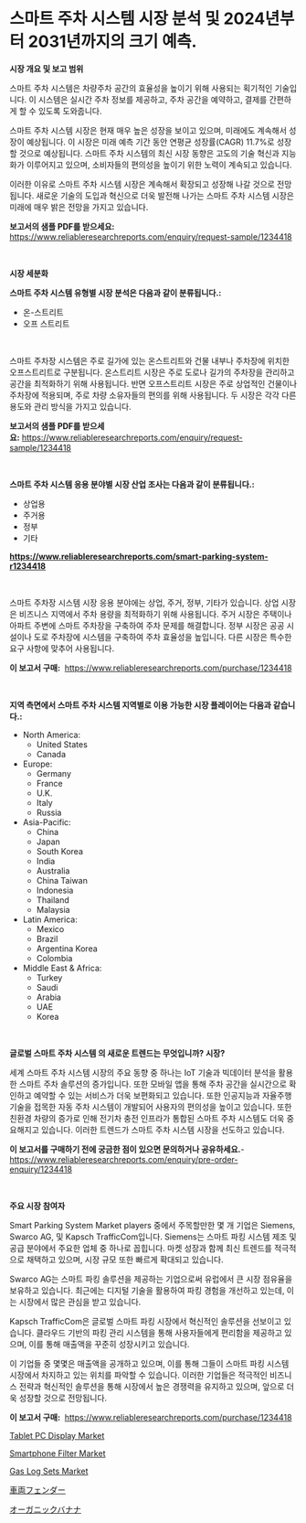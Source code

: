 <p><h1>스마트 주차 시스템 시장 분석 및 2024년부터 2031년까지의 크기 예측.</h1></p><p><strong>시장 개요 및 보고 범위</strong></p>
<p><p>스마트 주차 시스템은 차량주차 공간의 효율성을 높이기 위해 사용되는 획기적인 기술입니다. 이 시스템은 실시간 주차 정보를 제공하고, 주차 공간을 예약하고, 결제를 간편하게 할 수 있도록 도와줍니다.</p><p>스마트 주차 시스템 시장은 현재 매우 높은 성장을 보이고 있으며, 미래에도 계속해서 성장이 예상됩니다. 이 시장은 미래 예측 기간 동안 연평균 성장률(CAGR) 11.7%로 성장할 것으로 예상됩니다. 스마트 주차 시스템의 최신 시장 동향은 고도의 기술 혁신과 지능화가 이루어지고 있으며, 소비자들의 편의성을 높이기 위한 노력이 계속되고 있습니다.</p><p>이러한 이유로 스마트 주차 시스템 시장은 계속해서 확장되고 성장해 나갈 것으로 전망됩니다. 새로운 기술의 도입과 혁신으로 더욱 발전해 나가는 스마트 주차 시스템 시장은 미래에 매우 밝은 전망을 가지고 있습니다.</p></p>
<p><strong>보고서의 샘플 PDF를 받으세요:</strong> <a href="https://www.reliableresearchreports.com/enquiry/request-sample/1234418">https://www.reliableresearchreports.com/enquiry/request-sample/1234418</a></p>
<p>&nbsp;</p>
<p><strong>시장 세분화</strong></p>
<p><strong>스마트 주차 시스템 유형별 시장 분석은 다음과 같이 분류됩니다.:</strong></p>
<p><ul><li>온-스트리트</li><li>오프 스트리트</li></ul></p>
<p>&nbsp;</p>
<p><p>스마트 주차장 시스템은 주로 길가에 있는 온스트리트와 건물 내부나 주차장에 위치한 오프스트리트로 구분됩니다. 온스트리트 시장은 주로 도로나 길가의 주차장을 관리하고 공간을 최적화하기 위해 사용됩니다. 반면 오프스트리트 시장은 주로 상업적인 건물이나 주차장에 적용되며, 주로 차량 소유자들의 편의를 위해 사용됩니다. 두 시장은 각각 다른 용도와 관리 방식을 가지고 있습니다.</p></p>
<p><strong>보고서의 샘플 PDF를 받으세요:</strong>&nbsp;<a href="https://www.reliableresearchreports.com/enquiry/request-sample/1234418">https://www.reliableresearchreports.com/enquiry/request-sample/1234418</a></p>
<p>&nbsp;</p>
<p><strong> 스마트 주차 시스템 응용 분야별 시장 산업 조사는 다음과 같이 분류됩니다.:</strong></p>
<p><ul><li>상업용</li><li>주거용</li><li>정부</li><li>기타</li></ul></p>
<p><strong><a href="https://www.reliableresearchreports.com/smart-parking-system-r1234418">https://www.reliableresearchreports.com/smart-parking-system-r1234418</a></strong></p>
<p>&nbsp;</p>
<p><p>스마트 주차장 시스템 시장 응용 분야에는 상업, 주거, 정부, 기타가 있습니다. 상업 시장은 비즈니스 지역에서 주차 용량을 최적화하기 위해 사용됩니다. 주거 시장은 주택이나 아파트 주변에 스마트 주차장을 구축하여 주차 문제를 해결합니다. 정부 시장은 공공 시설이나 도로 주차장에 시스템을 구축하여 주차 효율성을 높입니다. 다른 시장은 특수한 요구 사항에 맞추어 사용됩니다.</p></p>
<p><strong>이 보고서 구매:</strong>&nbsp; <a href="https://www.reliableresearchreports.com/purchase/1234418">https://www.reliableresearchreports.com/purchase/1234418</a></p>
<p>&nbsp;</p>
<p><strong>지역 측면에서 스마트 주차 시스템 지역별로 이용 가능한 시장 플레이어는 다음과 같습니다.:</strong></p>
<p><ul>
    <li>
        North America:
        <ul>
            <li>United States</li>
            <li>Canada</li>
        </ul>
    </li>
    <li>
        Europe:
        <ul>
            <li>Germany</li>
            <li>France</li>
            <li>U.K.</li>
            <li>Italy</li>
            <li>Russia</li>
        </ul>
    </li>
    <li>
        Asia-Pacific:
        <ul>
            <li>China</li>
            <li>Japan</li>
            <li>South Korea</li>
            <li>India</li>
            <li>Australia</li>
            <li>China Taiwan</li>
            <li>Indonesia</li>
            <li>Thailand</li>
            <li>Malaysia</li>
        </ul>
    </li>
    <li>
        Latin America:
        <ul>
            <li>Mexico</li>
            <li>Brazil</li>
            <li>Argentina Korea</li>
            <li>Colombia</li>
        </ul>
    </li>
    <li>
        Middle East & Africa:
        <ul>
            <li>Turkey</li>
            <li>Saudi</li>
            <li>Arabia</li>
            <li>UAE</li>
            <li>Korea</li>
        </ul>
    </li>
    </ul></p>
<p>&nbsp;</p>
<p><strong>글로벌 스마트 주차 시스템 의 새로운 트렌드는 무엇입니까? 시장?</strong></p>
<p><p>세계 스마트 주차 시스템 시장의 주요 동향 중 하나는 IoT 기술과 빅데이터 분석을 활용한 스마트 주차 솔루션의 증가입니다. 또한 모바일 앱을 통해 주차 공간을 실시간으로 확인하고 예약할 수 있는 서비스가 더욱 보편화되고 있습니다. 또한 인공지능과 자율주행 기술을 접목한 자동 주차 시스템이 개발되어 사용자의 편의성을 높이고 있습니다. 또한 친환경 차량의 증가로 인해 전기차 충전 인프라가 통합된 스마트 주차 시스템도 더욱 중요해지고 있습니다. 이러한 트렌드가 스마트 주차 시스템 시장을 선도하고 있습니다.</p></p>
<p><strong>이 보고서를 구매하기 전에 궁금한 점이 있으면 문의하거나 공유하세요.</strong>- <a href="https://www.reliableresearchreports.com/enquiry/pre-order-enquiry/1234418">https://www.reliableresearchreports.com/enquiry/pre-order-enquiry/1234418</a></p>
<p>&nbsp;</p>
<p><strong>주요 시장 참여자</strong></p>
<p><p>Smart Parking System Market players 중에서 주목할만한 몇 개 기업은 Siemens, Swarco AG, 및 Kapsch TrafficCom입니다. Siemens는 스마트 파킹 시스템 제조 및 공급 분야에서 주요한 업체 중 하나로 꼽힙니다. 마켓 성장과 함께 최신 트렌드를 적극적으로 채택하고 있으며, 시장 규모 또한 빠르게 확대되고 있습니다.</p><p>Swarco AG는 스마트 파킹 솔루션을 제공하는 기업으로써 유럽에서 큰 시장 점유율을 보유하고 있습니다. 최근에는 디지털 기술을 활용하여 파킹 경험을 개선하고 있는데, 이는 시장에서 많은 관심을 받고 있습니다.</p><p>Kapsch TrafficCom은 글로벌 스마트 파킹 시장에서 혁신적인 솔루션을 선보이고 있습니다. 클라우드 기반의 파킹 관리 시스템을 통해 사용자들에게 편리함을 제공하고 있으며, 이를 통해 매출액을 꾸준히 성장시키고 있습니다.</p><p>이 기업들 중 몇몇은 매출액을 공개하고 있으며, 이를 통해 그들이 스마트 파킹 시스템 시장에서 차지하고 있는 위치를 파악할 수 있습니다. 이러한 기업들은 적극적인 비즈니스 전략과 혁신적인 솔루션을 통해 시장에서 높은 경쟁력을 유지하고 있으며, 앞으로 더욱 성장할 것으로 전망됩니다.</p></p>
<p><strong>이 보고서 구매:</strong>&nbsp;&nbsp;<a href="https://www.reliableresearchreports.com/purchase/1234418">https://www.reliableresearchreports.com/purchase/1234418</a></p>
<p><p><a href="https://www.linkedin.com/pulse/tablet-pc-display-market-size-reveals-best-marketing-channels-s68jc?trackingId=%2FMUcDBd%2FhCEDXeEgdE2jEg%3D%3D">Tablet PC Display Market</a></p><p><a href="https://www.linkedin.com/pulse/smartphone-filter-market-size-reveals-best-marketing-channels-sxxtc?trackingId=ef9s90lbcRptgXXVO1GcHg%3D%3D">Smartphone Filter Market</a></p><p><a href="https://github.com/ChiragRP21/Market-Research-Report-List-4/blob/main/gas-log-sets-market.md">Gas Log Sets Market</a></p><p><a href="https://github.com/wkuactfdzwizk06/Market-Research-Report-List-1/blob/main/544979326830.md">車両フェンダー</a></p><p><a href="https://github.com/EstelWisozk1/Market-Research-Report-List-1/blob/main/381056526829.md">オーガニックバナナ</a></p></p>
